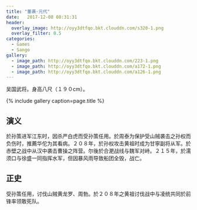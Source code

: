 ```yaml
---
title: "董袭·元代"
date:   2017-12-08 08:31:31
header:
  overlay_image: http://oyy3dtfqo.bkt.clouddn.com/s320-1.png
  overlay_filter: 0.5
categories:
  - Games
  - Sango
gallery:
  - image_path: http://oyy3dtfqo.bkt.clouddn.com/223-1.png
  - image_path: http://oyy3dtfqo.bkt.clouddn.com/a172-1.png
  - image_path: http://oyy3dtfqo.bkt.clouddn.com/a126-1.png
---
```


吴国武将。身高八尺（１９０cm）。

{% include gallery caption=page.title %}

## 演义

於孙策进军江东时，因杀严白虎而受孙策任用。於周泰为保护受山贼袭击之孙权而负伤时，推薦华佗为其看病。２０８年，於孙权攻击黄祖时成为甘寧副将从军。於赤壁之战中从汉中袭击曹操之阵营。尔後於合淝战线与魏军对峙。２１５年，於濡须口与徐盛一同指挥水军，但因暴风雨导致船团全毁，战亡。

## 正史

受孙策任用，讨伐山贼黄龙罗、周勃。於２０８年之黄祖讨伐战中与凌统共同於前锋率领敢死队。